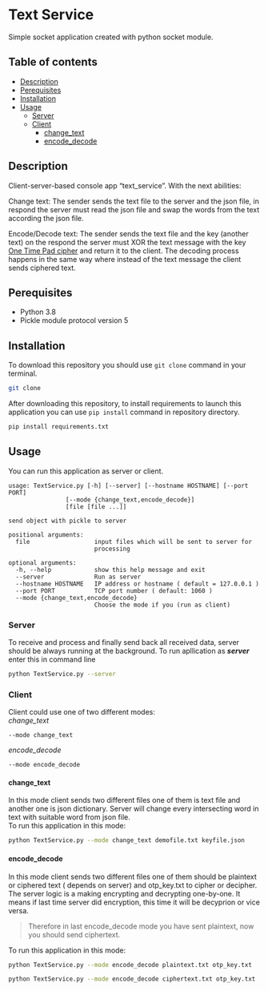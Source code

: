 # Text Service
Simple socket application created with python socket module.
## Table of contents
* [Description](#description)
* [Perequisites](#perequisites)
* [Installation](#installation)
* [Usage](#usage)
    + [Server](#server)
    + [Client](#client)
        * [change_text](#change_text)
        * [encode_decode](#encode_decode)
## Description
Client-server-based console app “text_service”. With the next abilities:

Change text: The sender sends the text file to the server and the json file, in respond the server must read the json file and swap the words from the text according the json file.

Encode/Decode text: The sender sends the text file and the key (another text) on the respond the server must XOR the text message with the key [One Time Pad cipher](https://en.wikipedia.org/wiki/One-time_pad) and return it to the client. The decoding process happens in the same way where instead of the text message the client sends ciphered text.


## Perequisites 
* Python 3.8
* Pickle module protocol version 5

## Installation

To download this repository you should use `git clone` command in your terminal.

```bash
git clone 
```

After downloading this repository, to install requirements to launch this application you can use `pip install` command in repository directory.

```bash
pip install requirements.txt
```
## Usage
You can run this application as server or client.

    usage: TextService.py [-h] [--server] [--hostname HOSTNAME] [--port PORT]
                    [--mode {change_text,encode_decode}]
                    [file [file ...]]

    send object with pickle to server

    positional arguments:
      file                  input files which will be sent to server for
                            processing

    optional arguments:
      -h, --help            show this help message and exit
      --server              Run as server
      --hostname HOSTNAME   IP address or hostname ( default = 127.0.0.1 )
      --port PORT           TCP port number ( default: 1060 )
      --mode {change_text,encode_decode}
                            Choose the mode if you (run as client)
### Server
To receive and process and finally send back all received data, server should be always running at the background. To run apllication as ***server*** enter this in command line
```bash
python TextService.py --server
```
### Client
Client could use one of two different modes: \
*change_text* 

    --mode change_text

 *encode_decode*
    
    --mode encode_decode
#### change_text
In this mode client sends two different files one of them is text file and another one is json dictionary. Server will change every intersecting word in text with suitable word from json file.\
To run this application in this mode:
```bash
python TextService.py --mode change_text demofile.txt keyfile.json
```
#### encode_decode
In this mode client sends two different files one of them should be plaintext or ciphered text ( depends on server) and otp_key.txt to cipher or decipher.\
The server logic is a making encrypting and decrypting one-by-one. It means if last time server did encryption, this time it will be decyprion or vice versa.
> Therefore in last encode_decode mode you have sent plaintext, now you should send ciphertext.

To run this application in this mode:
```bash
python TextService.py --mode encode_decode plaintext.txt otp_key.txt
```

```bash
python TextService.py --mode encode_decode ciphertext.txt otp_key.txt
```
